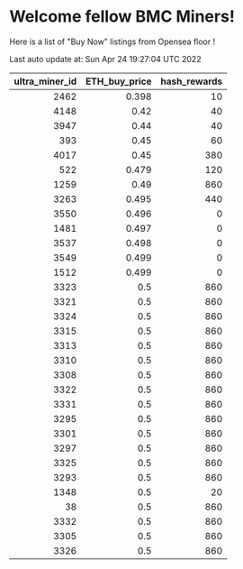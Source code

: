 # Welcome fellow BMC Miners!
Here is a list of "Buy Now" listings from Opensea floor !


Last auto update at: Sun Apr 24 19:27:04 UTC 2022


|   ultra_miner_id |   ETH_buy_price |   hash_rewards |
|-----------------:|----------------:|---------------:|
|             2462 |           0.398 |             10 |
|             4148 |           0.42  |             40 |
|             3947 |           0.44  |             40 |
|              393 |           0.45  |             60 |
|             4017 |           0.45  |            380 |
|              522 |           0.479 |            120 |
|             1259 |           0.49  |            860 |
|             3263 |           0.495 |            440 |
|             3550 |           0.496 |              0 |
|             1481 |           0.497 |              0 |
|             3537 |           0.498 |              0 |
|             3549 |           0.499 |              0 |
|             1512 |           0.499 |              0 |
|             3323 |           0.5   |            860 |
|             3321 |           0.5   |            860 |
|             3324 |           0.5   |            860 |
|             3315 |           0.5   |            860 |
|             3313 |           0.5   |            860 |
|             3310 |           0.5   |            860 |
|             3308 |           0.5   |            860 |
|             3322 |           0.5   |            860 |
|             3331 |           0.5   |            860 |
|             3295 |           0.5   |            860 |
|             3301 |           0.5   |            860 |
|             3297 |           0.5   |            860 |
|             3325 |           0.5   |            860 |
|             3293 |           0.5   |            860 |
|             1348 |           0.5   |             20 |
|               38 |           0.5   |            860 |
|             3332 |           0.5   |            860 |
|             3305 |           0.5   |            860 |
|             3326 |           0.5   |            860 |
